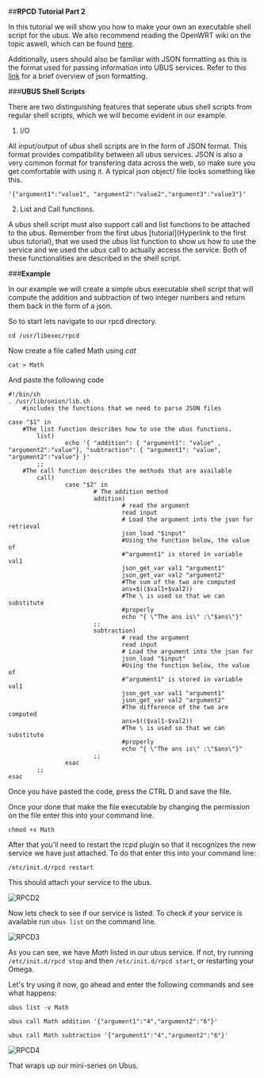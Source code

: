 ##**RPCD Tutorial Part 2**

In this tutorial we will show you how to make your own an executable shell script for the ubus.  We also recommend reading the OpenWRT wiki on the topic aswell, which can be found [here](https://wiki.openwrt.org/doc/techref/rpcd).

Additionally, users should also be familiar with JSON formatting as this is the format used for passing information into UBUS services. Refer to this [link](http://www.w3schools.com/json/) for a brief overview of json formatting.

###**UBUS Shell Scripts**

There are two distinguishing features that seperate ubus shell scripts from regular shell scripts, which we will become evident in our example.

1) I/O

All input/output of _ubus_ shell scripts are in the form of JSON format. This format provides compatibility between all ubus services. JSON is also a very common format for transfering data across the web, so make sure you get comfortable with using it. A typical json object/ file looks something like this.

<pre><code>'{"argument1":"value1", "argument2":"value2","argument3":"value3"}'</code></pre>

2) List and Call functions.

A ubus shell script must also support call and list functions to be attached to the ubus. Remember from the first ubus [tutorial](Hyperlink to the first ubus tutorial), that we used the _ubus_ list function to show us how to use the service and we used the _ubus_ call to actually access the service. Both of these functionalities are described in the shell script.

###**Example**

In our example we will create a simple ubus executable shell script that will compute the addition and subtraction of two integer numbers and return them back in the form of a json.

So to start lets navigate to our rpcd directory.

<pre><code>cd /usr/libexec/rpcd</code></pre>

Now create a file called Math using _cat_

<pre><code>cat > Math</code></pre>

And paste the following code

<pre><code>#!/bin/sh
. /usr/lib/onion/lib.sh  
    #includes the functions that we need to parse JSON files

case "$1" in
    #The list function describes how to use the ubus functions.
        list)
                echo '{ "addition": { "argument1": "value" , "argument2":"value"}, "subtraction": { "argument1": "value", "argument2":"value"} }'
        ;;
    #The call function describes the methods that are available
        call)
                case "$2" in
                        # The addition method
                        addition)
                                # read the argument
                                read input
                                # Load the argument into the json for retrieval
                                json_load "$input"
                                #Using the function below, the value of
                                #"argument1" is stored in variable val1
                                json_get_var val1 "argument1"
                                json_get_var val2 "argument2"
                                #The sum of the two are computed
                                ans=$(($val1+$val2))
                                #The \ is used so that we can substitute
                                #properly
                                echo "{ \"The ans is\" :\"$ans\"}"
                        ;;
                        subtraction)
                                # read the argument
                                read input
                                # Load the argument into the json for
                                json_load "$input"
                                #Using the function below, the value of
                                #"argument1" is stored in variable val1
                                json_get_var val1 "argument1"
                                json_get_var val2 "argument2"
                                #The difference of the two are computed
                                ans=$(($val1-$val2))
                                #The \ is used so that we can substitute
                                #properly
                                echo "{ \"The ans is\" :\"$ans\"}"
                        ;;
                esac
        ;;
esac
</code></pre>

Once you have pasted the code, press the CTRL D and save the file.

Once your done that make the file executable by changing the permission on the file enter this into your command line.

<pre><code>chmod +x Math</code></pre>

After that you'll need to restart the rcpd plugin so that it recognizes the new service we have just attached. To do that enter this into your command line:

<pre><code>/etc/init.d/rpcd restart</code></pre>

This should attach your service to the ubus.

![RPCD2](http://i.imgur.com/mcdiKW3.png)

Now lets check to see if our service is listed. To check if your service is available run `ubus list` on the command line.

![RPCD3](http://i.imgur.com/Ys2ZbeV.png)

As you can see, we have _Math_ listed in our ubus service. If not, try running `/etc/init.d/rpcd stop` and then `/etc/init.d/rpcd start`, or restarting your Omega.

Let's try using it now, go ahead and enter the following commands and see what happens:

<pre><code>ubus list -v Math</code></pre>
<pre><code>ubus call Math addition '{"argument1":"4","argument2":"6"}'</code></pre>
<pre><code>ubus call Math subtraction '{"argument1":"4","argument2":"6"}'</code></pre>

![RPCD4](http://i.imgur.com/zKpubtZ.png)

That wraps up our mini-series on Ubus.
